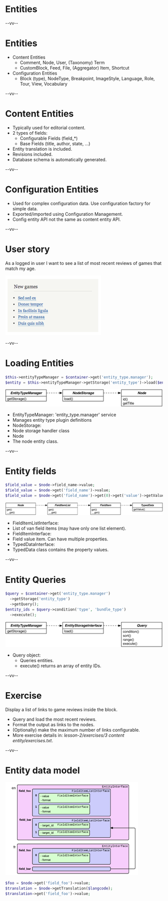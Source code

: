 # Entities

--vv--

# Entities
- Content Entities
  - Comment, Node, User, (Taxonomy) Term
  - CustomBlock, Feed, File, (Aggregator) Item, Shortcut
- Configuration Entities
  - Block (type), NodeType, Breakpoint, ImageStyle, Language, Role, Tour, View, Vocabulary

--vv--

# Content Entities
- Typically used for editorial content.
- 2 types of fields:
  - Configurable Fields (field_*)
  - Base Fields (title, author, state, ...)
- Entity translation is included.
- Revisions included.
- Database schema is automatically generated.

--vv--

# Configuration Entities
- Used for complex configuration data. Use configuration factory for simple data.
- Exported/imported using Configuration Management.
- Config entity API not the same as content entity API.

--vv--

# User story
As a logged in user I want to see a list of most recent reviews of games that match my age.

![Screenshot List of games](lesson-2/slides/images/pegi-new-games-list.png)

--vv--

# Loading Entities

```php
$this->entityTypeManager = $container->get('entity_type.manager');
$entity = $this->entityTypeManager->getStorage('entity_type')->load($entity_id);
```

![Node UML diagram](lesson-2/slides/images/node-uml.png)<!-- .element: style="width: 75%;" -->

- EntityTypeManager: 'entity_type.manager' service
- Manages entity type plugin definitions
- NodeStorage:
- Node storage handler class
- Node
- The node entity class.

--vv--

# Entity fields

```php
$field_value = $node->field_name->value;
$field_value = $node->get('field_name')->value;
$field_value = $node->get('field_name')->get(0)->get('value')->getValue();
```

![Typed Data UML diagram](lesson-2/slides/images/typed-data-uml.png)<!-- .element: style="width: 100%;" -->

- FieldItemListInterface:
- List of van field items (may have only one list element).
- FieldItemInterface:
- Field value item. Can have multiple properties.
- TypedDataInterface:
- TypedData class contains the property values.

--vv--

# Entity Queries

```php
$query = $container->get('entity_type.manager')
  ->getStorage('entity_type')
  ->getQuery();
$entity_ids = $query->condition('type', 'bundle_type')
  ->execute();
```

![Entity Query UML diagram](lesson-2/slides/images/entity-query-uml.png)<!-- .element: style="width: 75%;" -->

- Query object:
  - Queries entities.
  - execute() returns an array of entity IDs.

--vv--

# Exercise
Display a list of links to game reviews inside the block.

- Query and load the most recent reviews.
- Format the output as links to the nodes.
- (Optionally) make the maximum number of links configurable.
- More exercise details in: _lesson-2/exercises/3 content entity/exercises.txt_.

--vv--

# Entity data model

![Entity data model](lesson-2/slides/images/entity-data-model.png)

```php
$foo = $node->get('field_foo')->value;
$translation = $node->getTranslation($langcode);
$translation->get('field_foo')->value;
```
